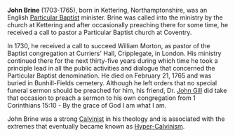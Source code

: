 **John Brine** (1703-1765), born in Kettering, Northamptonshire,
was an English
[Particular Baptist](Strict_Baptist "Strict Baptist") minister.
Brine was called into the ministry by the church at Kettering and
after occasionally preaching there for some time, he received a
call to pastor a Particular Baptist church at Coventry.

In 1730, he received a call to succeed William Morton, as pastor of
the Baptist congregation at Curriers' Hall, Cripplegate, in London.
His ministry continued there for the next thirty-five years during
which time he took a principle lead in all the public activities
and dialogue that concerned the Particular Baptist denomination. He
died on February 21, 1765 and was buried in Bunhill-Fields
cemetery. Although he left orders that no special funeral sermon
should be preached for him, his friend, Dr.
[John Gill](John_Gill "John Gill") did take that occasion to preach
a sermon to his own congregation from 1 Corinthians 15:10 - By the
grace of God I am what I am.

John Brine was a strong [Calvinist](Calvinism "Calvinism") in his
theology and is associated with the extremes that eventually became
known as [Hyper-Calvinism](Hyper-Calvinism "Hyper-Calvinism").



